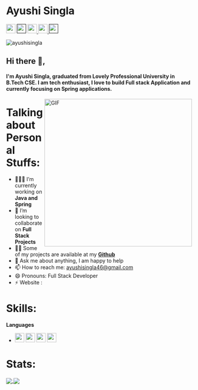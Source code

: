 
# Ayushi Singla
<p>
<a href="https://twitter.com/ayushisingla46"><img src="https://aleen42.github.io/badges/src/twitter.svg" height=25></a> 
<a href=""><img src="https://aleen42.github.io/badges/src/medium.svg" height=25></a> 
<a href="https://www.linkedin.com/in/ayushisingla/"><img src="https://img.shields.io/badge/linkedin-%230077B5.svg?&style=for-the-badge&logo=linkedin&logoColor=white" height=25>
<a href="https://www.instagram.com/ayushisingla._/"><img src="https://img.shields.io/badge/instagram-%23E4405F.svg?&style=for-the-badge&logo=instagram&logoColor=white" height=25>
<a href=""><img src="https://aleen42.github.io/badges/src/stackoverflow.svg" height=25>
 </a> 
</p>
 
<p align="left"> <img src="https://komarev.com/ghpvc/?username=ayushisingla" alt="ayushisingla" /> </p> 
  
## Hi there 👋,           
#### I'm Ayushi Singla, graduated from Lovely Professional University in B.Tech CSE.  I am tech enthusiast, I love to build Full stack Application and currently focusing on Spring applications.  

<img align="right" alt="GIF" src="https://miro.medium.com/max/875/1*Urc28sbnORGOW5oyohQ06g.gif" width="400px" />  

# Talking about Personal Stuffs:

- 👨🏽‍💻 I’m currently working on **Java and Spring**
- 👯 I’m looking to collaborate on **Full Stack Projects**
- 👨‍💻 Some of my projects are available at my <a href="https://github.com/ayushisingla?tab=repositories">**Github**</a>
- 💬 Ask me about anything, I am happy to help
- 📫 How to reach me: ayushisingla46@gmail.com
- 😄 Pronouns: Full Stack Developer
- ⚡ Website : 

# Skills:

**Languages**
 * <img src ="https://img.shields.io/badge/java-%23ED8B00.svg?&style=for-the-badge&logo=java&logoColor=white" height=25> <img src ="https://camo.githubusercontent.com/d423cf12cc9ec53976db472d8844305e3f324418/68747470733a2f2f696d672e736869656c64732e696f2f62616467652f2d4a6176615363726970742d626c61636b3f7374796c653d666c61742d737175617265266c6f676f3d6a617661736372697074" height=25> <img src ="https://img.shields.io/badge/html5%20-%23E34F26.svg?&style=for-the-badge&logo=html5&logoColor=white" height=25> <img src ="https://img.shields.io/badge/css3%20-%231572B6.svg?&style=for-the-badge&logo=css3&logoColor=white" height=25> 
 
 # Stats:

<a href="">
  <img src="https://github-readme-stats.vercel.app/api?username=ayushisingla&count_private=true" align="center"/>
</a>
<a href="">
  <img src="https://github-readme-stats.vercel.app/api/top-langs/?username=ayushisingla&layout=compact" align="center"/>
</a>
